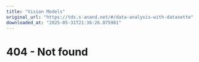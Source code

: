 ```yaml
---
title: "Vision Models"
original_url: "https://tds.s-anand.net/#/data-analysis-with-datasette"
downloaded_at: "2025-05-31T21:36:26.075981"
---
```


404 - Not found
===============
